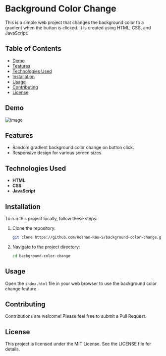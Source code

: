# Background Color Change

This is a simple web project that changes the background color to a gradient when the button is clicked. It is created using HTML, CSS, and JavaScript.

## Table of Contents

- [Demo](#demo)
- [Features](#features)
- [Technologies Used](#technologies-used)
- [Installation](#installation)
- [Usage](#usage)
- [Contributing](#contributing)
- [License](#license)

## Demo

![image](https://github.com/user-attachments/assets/c5609bc2-b51d-4956-93c8-0446aa9d60be)


## Features

- Random gradient background color change on button click.
- Responsive design for various screen sizes.

## Technologies Used

- **HTML**
- **CSS**
- **JavaScript**

## Installation

To run this project locally, follow these steps:

1. Clone the repository:
   ```bash
   git clone https://github.com/Roshan-Rao-S/background-color-change.git
   ```

2. Navigate to the project directory:
   ```bash
   cd background-color-change
   ```

## Usage

Open the `index.html` file in your web browser to use the background color change feature.

## Contributing

Contributions are welcome! Please feel free to submit a Pull Request.

## License

This project is licensed under the MIT License. See the LICENSE file for details.


